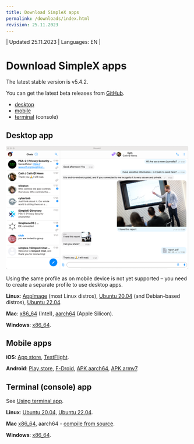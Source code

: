 ```yaml
---
title: Download SimpleX apps
permalink: /downloads/index.html
revision: 25.11.2023
---
```


| Updated 25.11.2023 | Languages: EN |
# Download SimpleX apps

The latest stable version is v5.4.2.

You can get the latest beta releases from [GitHub](https://github.com/simplex-chat/simplex-chat/releases).

- [desktop](#desktop-app)
- [mobile](#mobile-apps)
- [terminal](#terminal-console-app) (console)

## Desktop app

<img src="/docs/images/simplex-desktop-light.png" alt="desktop app" width=500>

Using the same profile as on mobile device is not yet supported – you need to create a separate profile to use desktop apps.

**Linux**: [AppImage](https://github.com/simplex-chat/simplex-chat/releases/download/v5.4.2/simplex-desktop-x86_64.AppImage) (most Linux distros), [Ubuntu 20.04](https://github.com/simplex-chat/simplex-chat/releases/download/v5.4.2/simplex-desktop-ubuntu-20_04-x86_64.deb) (and Debian-based distros), [Ubuntu 22.04](https://github.com/simplex-chat/simplex-chat/releases/download/v5.4.2/simplex-desktop-ubuntu-22_04-x86_64.deb).

**Mac**: [x86_64](https://github.com/simplex-chat/simplex-chat/releases/download/v5.4.2/simplex-desktop-macos-x86_64.dmg) (Intel), [aarch64](https://github.com/simplex-chat/simplex-chat/releases/download/v5.4.2/simplex-desktop-macos-aarch64.dmg) (Apple Silicon).

**Windows**: [x86_64](https://github.com/simplex-chat/simplex-chat/releases/download/v5.4.2/simplex-desktop-windows-x86_64.msi).

## Mobile apps

**iOS**: [App store](https://apps.apple.com/us/app/simplex-chat/id1605771084), [TestFlight](https://testflight.apple.com/join/DWuT2LQu).

**Android**: [Play store](https://play.google.com/store/apps/details?id=chat.simplex.app), [F-Droid](https://simplex.chat/fdroid/), [APK aarch64](https://github.com/simplex-chat/simplex-chat/releases/download/v5.4.2/simplex.apk), [APK armv7](https://github.com/simplex-chat/simplex-chat/releases/download/v5.4.2/simplex-armv7a.apk).

## Terminal (console) app

See [Using terminal app](/docs/CLI.md).

**Linux**: [Ubuntu 20.04](https://github.com/simplex-chat/simplex-chat/releases/download/v5.4.2/simplex-chat-ubuntu-20_04-x86-64), [Ubuntu 22.04](https://github.com/simplex-chat/simplex-chat/releases/download/v5.4.2/simplex-chat-ubuntu-22_04-x86-64).

**Mac** [x86_64](https://github.com/simplex-chat/simplex-chat/releases/download/v5.4.2/simplex-chat-macos-x86-64), aarch64 - [compile from source](./CLI.md#).

**Windows**: [x86_64](https://github.com/simplex-chat/simplex-chat/releases/download/v5.4.2/simplex-chat-windows-x86-64).
